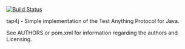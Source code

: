 [![Build Status](https://buildhive.cloudbees.com/job/kinow/job/tap4j/badge/icon)](https://buildhive.cloudbees.com/job/kinow/job/tap4j/)

tap4j - Simple implementation of the Test Anything Protocol for Java.

See AUTHORS or pom.xml for information regarding the authors and Licensing.
